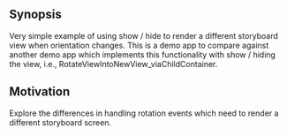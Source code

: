 ## Synopsis

Very simple example of using show / hide to render a different storyboard view when orientation changes.  This is a demo app to compare against another demo app which implements this functionality with show / hiding the view, i.e., RotateViewIntoNewView_viaChildContainer.

## Motivation

Explore the differences in handling rotation events which need to render a different storyboard screen.

